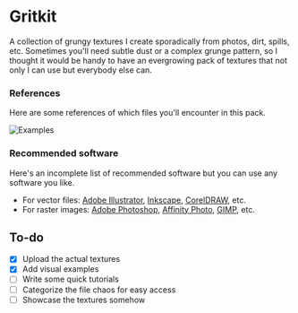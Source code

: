 # Gritkit
A collection of grungy textures I create sporadically from photos, dirt, spills, etc.
Sometimes you'll need subtle dust or a complex grunge pattern, so I thought it would be handy to have an evergrowing pack of textures that not only I can use but everybody else can.

### References
Here are some references of which files you'll encounter in this pack.

![Examples](https://github.com/darriagada/Gritkit/blob/master/assets/examples.png)

### Recommended software
Here's an incomplete list of recommended software but you can use any software you like.
* For vector files: [Adobe Illustrator](https://www.adobe.com/products/illustrator.html), [Inkscape](https://inkscape.org/), [CorelDRAW](http://www.coreldraw.com/), etc.
* For raster images: [Adobe Photoshop](https://www.adobe.com/products/photoshop.html), [Affinity Photo](https://affinity.serif.com/photo/), [GIMP](https://www.gimp.org/), etc.

## To-do
- [x] Upload the actual textures
- [x] Add visual examples
- [ ] Write some quick tutorials
- [ ] Categorize the file chaos for easy access
- [ ] Showcase the textures somehow
